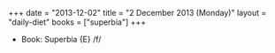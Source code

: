 +++
date = "2013-12-02"
title = "2 December 2013 (Monday)"
layout = "daily-diet"
books = ["superbia"]
+++


* Book: Superbia {E} /f/
